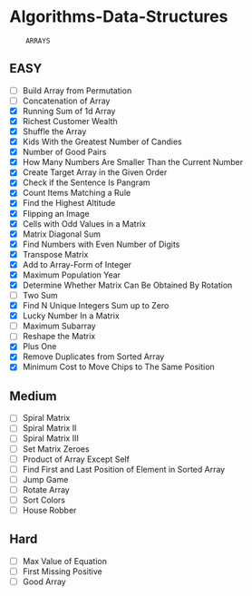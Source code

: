 # Algorithms-Data-Structures
        ARRAYS

## EASY

- [ ]    Build Array from Permutation
- [ ]  Concatenation of Array
- [x]  Running Sum of 1d Array
- [x]  Richest Customer Wealth
- [x]  Shuffle the Array
- [x]  Kids With the Greatest Number of Candies
- [x]  Number of Good Pairs
- [x]  How Many Numbers Are Smaller Than the Current Number
- [x]  Create Target Array in the Given Order
- [x]  Check if the Sentence Is Pangram
- [x]  Count Items Matching a Rule
- [x]  Find the Highest Altitude
- [x]  Flipping an Image
- [x]  Cells with Odd Values in a Matrix
- [x]  Matrix Diagonal Sum
- [x]  Find Numbers with Even Number of Digits
- [x]  Transpose Matrix
- [x]  Add to Array-Form of Integer
- [x]  Maximum Population Year
- [x]  Determine Whether Matrix Can Be Obtained By Rotation
- [ ]  Two Sum
- [x]  Find N Unique Integers Sum up to Zero
- [x]  Lucky Number In a Matrix
- [ ]  Maximum Subarray
- [ ]  Reshape the Matrix
- [x]  Plus One
- [x]  Remove Duplicates from Sorted Array
- [x]  Minimum Cost to Move Chips to The Same Position

## Medium

- [ ]    Spiral Matrix
- [ ]    Spiral Matrix II
- [ ]    Spiral Matrix III
- [ ]    Set Matrix Zeroes
- [ ]    Product of Array Except Self
- [ ]    Find First and Last Position of Element in Sorted Array
- [ ]    Jump Game
- [ ]    Rotate Array
- [ ]    Sort Colors
- [ ]    House Robber

## Hard

 - [ ]   Max Value of Equation
 - [ ]   First Missing Positive
 - [ ]   Good Array
